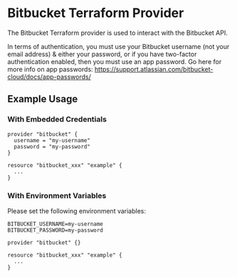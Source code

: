 # Bitbucket Terraform Provider
The Bitbucket Terraform provider is used to interact with the Bitbucket API.

In terms of authentication, you must use your Bitbucket username (not your email address) & either your password, or
if you have two-factor authentication enabled, then you must use an app password.
Go here for more info on app passwords: https://support.atlassian.com/bitbucket-cloud/docs/app-passwords/

## Example Usage
### With Embedded Credentials
```hcl
provider "bitbucket" {
  username = "my-username" 
  password = "my-password"
}

resource "bitbucket_xxx" "example" {
  ...
}
```

### With Environment Variables
Please set the following environment variables:
```shell
BITBUCKET_USERNAME=my-username
BITBUCKET_PASSWORD=my-password
```

```hcl
provider "bitbucket" {}

resource "bitbucket_xxx" "example" {
  ...
}
```
